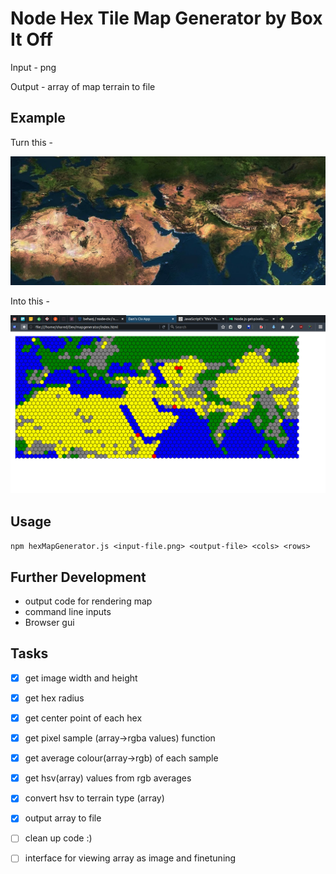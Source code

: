 # Node Hex Tile Map Generator by Box It Off

Input - png

Output - array of map terrain to file

## Example
Turn this -

![An image of part of the world][world]

Into this -

![An image of part of the world][worldHexGrid]

## Usage
`npm hexMapGenerator.js <input-file.png> <output-file> <cols> <rows>`

## Further Development
- output code for rendering map
- command line inputs
- Browser gui

## Tasks
- [x] get image width and height
- [x] get hex radius
- [x] get center point of each hex
- [x] get pixel sample (array->rgba values) function
- [x] get average colour(array->rgb) of each sample
- [x] get hsv(array) values from rgb averages
- [x] convert hsv to terrain type (array)
- [x] output array to file
- [ ] clean up code :)
- [ ] interface for viewing array as image and finetuning


[world]: https://github.com/jjmax75/node-hexmap-generator/blob/master/test/resources/map.png "World - Asia, Europe, North Africa"

[worldHexGrid]: https://github.com/jjmax75/node-hexmap-generator/blob/master/test/resources/example-output.png "World Hex Grid - Asia, Europe, North Africa"
